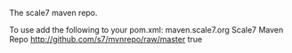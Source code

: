 The scale7 maven repo.

To use add the following to your pom.xml:
    <repository>
        <id>maven.scale7.org</id>
        <name>Scale7 Maven Repo</name>
        <url>http://github.com/s7/mvnrepo/raw/master</url>
        <snapshots>
            <enabled>true</enabled>
        </snapshots>
    </repository>
